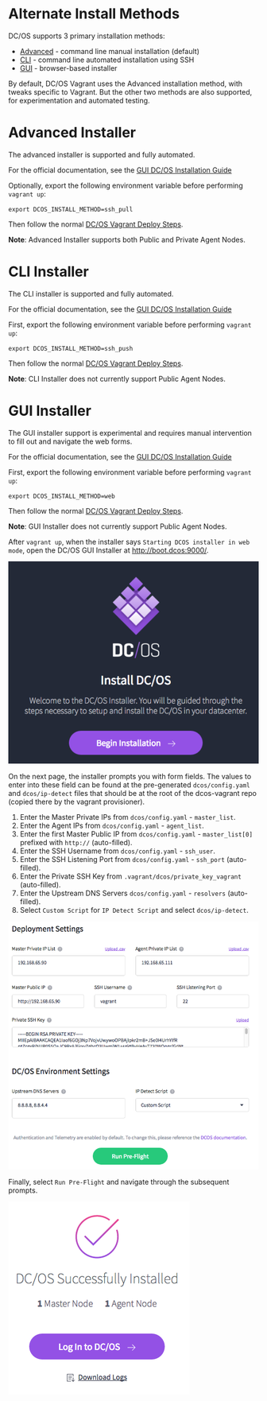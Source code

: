 # Alternate Install Methods

DC/OS supports 3 primary installation methods:

- [Advanced](#advanced-installer) - command line manual installation (default)
- [CLI](#cli-installer) - command line automated installation using SSH
- [GUI](#gui-installer) - browser-based installer

By default, DC/OS Vagrant uses the Advanced installation method, with tweaks specific to Vagrant. But the other two methods are also supported, for experimentation and automated testing.

# Advanced Installer

The advanced installer is supported and fully automated.

For the official documentation, see the [GUI DC/OS Installation Guide](https://dcos.io/docs/latest/administration/installing/custom/advanced/)

Optionally, export the following environment variable before performing `vagrant up`:

```
export DCOS_INSTALL_METHOD=ssh_pull
```

Then follow the normal [DC/OS Vagrant Deploy Steps](/#deploy).

**Note**: Advanced Installer supports both Public and Private Agent Nodes.


# CLI Installer

The CLI installer is supported and fully automated.

For the official documentation, see the [GUI DC/OS Installation Guide](https://dcos.io/docs/latest/administration/installing/custom/cli/)

First, export the following environment variable before performing `vagrant up`:

```
export DCOS_INSTALL_METHOD=ssh_push
```

Then follow the normal [DC/OS Vagrant Deploy Steps](/#deploy).

**Note**: CLI Installer does not currently support Public Agent Nodes.


# GUI Installer

The GUI installer support is experimental and requires manual intervention to fill out and navigate the web forms.

For the official documentation, see the [GUI DC/OS Installation Guide](https://dcos.io/docs/latest/administration/installing/custom/gui/)

First, export the following environment variable before performing `vagrant up`:

```
export DCOS_INSTALL_METHOD=web
```

Then follow the normal [DC/OS Vagrant Deploy Steps](/#deploy).

**Note**: GUI Installer does not currently support Public Agent Nodes.

After `vagrant up`, when the installer says `Starting DCOS installer in web mode`, open the DC/OS GUI Installer at <http://boot.dcos:9000/>.

![DC/OS GUI Installer Landing Page](imgs/gui-install-landing.png)

On the next page, the installer prompts you with form fields. The values to enter into these field can be found at the pre-generated `dcos/config.yaml` and `dcos/ip-detect` files that should be at the root of the dcos-vagrant repo (copied there by the vagrant provisioner).

1. Enter the Master Private IPs from `dcos/config.yaml` - `master_list`.
1. Enter the Agent IPs from `dcos/config.yaml` - `agent_list`.
1. Enter the first Master Public IP from `dcos/config.yaml` - `master_list[0]` prefixed with `http://` (auto-filled).
1. Enter the SSH Username from `dcos/config.yaml` - `ssh_user`.
1. Enter the SSH Listening Port from `dcos/config.yaml` - `ssh_port` (auto-filled).
1. Enter the Private SSH Key from `.vagrant/dcos/private_key_vagrant` (auto-filled).
1. Enter the Upstream DNS Servers `dcos/config.yaml` - `resolvers` (auto-filled).
1. Select `Custom Script` for `IP Detect Script` and select `dcos/ip-detect`.

![DC/OS GUI Installer Form](imgs/gui-install-form.png)

Finally, select `Run Pre-Flight` and navigate through the subsequent prompts.

![DC/OS GUI Installer Success Page](imgs/gui-install-success.png)
